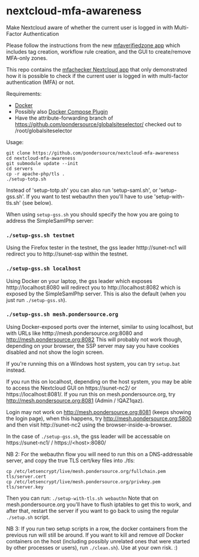 # nextcloud-mfa-awareness
Make Nextcloud aware of whether the current user is logged in with Multi-Factor Authentication

Please follow the instructions from the new [mfaverifiedzone app](https://github.com/pondersource/mfaverifiedzone) which includes
tag creation, workflow rule creation, and the GUI to create/remove MFA-only zones.

This repo contains
the [mfachecker Nextcloud app](./mfachecker) that only demonstrated how it is
possible to check if the current user is logged in with multi-factor authentication (MFA) or not.

Requirements:
* [Docker](https://docs.docker.com/engine/install/)
* Possibly also [Docker Compose Plugin](https://github.com/pondersource/nextcloud-mfa-awareness/issues/5)
* Have the attribute-forwarding branch of https://github.com/pondersource/globalsiteselector/ checked out to /root/globalsiteselector

Usage:
```
git clone https://github.com/pondersource/nextcloud-mfa-awareness
cd nextcloud-mfa-awareness
git submodule update --init
cd servers
cp -r apache-php/tls .
./setup-totp.sh 
```

Instead of 'setup-totp.sh' you can also run 'setup-saml.sh', or 'setup-gss.sh'. If you want to test webauthn then you'll have to use 'setup-with-tls.sh' (see below).

When using `setup-gss.sh` you should specify the how you are going to address the SimpleSamlPhp server:
### `./setup-gss.sh testnet`
Using the Firefox tester in the testnet, the gss leader htttp://sunet-nc1 will redirect you to http://sunet-ssp within
the testnet.
### `./setup-gss.sh localhost`
Using Docker on your laptop, the gss leader which exposes htttp://localhost:8080 will redirect you to
http://localhost:8082 which is exposed by the SimpleSamlPhp server.
This is also the default (when you just run `./setup-gss.sh`).

### `./setup-gss.sh mesh.pondersource.org`
Using Docker-exposed ports over the internet, similar to using localhost, but with URLs like htttp://mesh.pondersource.org:8080 and http://mesh.pondersource.org:8082
This will probably not work though, depending on your browser, the SSP server may say you have cookies disabled and not
show the login screen.

If you're running this on a Windows host system, you can try `setup.bat` instead.

If you run this on localhost, depending on the host system, you may be able to access the Nextcloud GUI on https://sunet-nc2/ or https://localhost:8081/.
If you run this on mesh.pondersource.org, try http://mesh.pondersource.org:8081 (Admin / !QAZ1qaz).

Login may not work on http://mesh.pondersource.org:8081 (keeps showing the login page), when this happens, try
 http://mesh.pondersource.org:5800 and then visit http://sunet-nc2 using the browser-inside-a-browser.

In the case of `./setup-gss.sh`, the gss leader will be accessable on  https://sunet-nc1/ / https://\<host\>:8080/

NB 2: For the webauthn flow you will need to run this on a DNS-addressable server, and copy the true TLS cert/key files into ./tls:
```
cp /etc/letsencrypt/live/mesh.pondersource.org/fullchain.pem tls/server.cert
cp /etc/letsencrypt/live/mesh.pondersource.org/privkey.pem tls/server.key
```
Then you can run: `./setup-with-tls.sh webauthn`
Note that on mesh.pondersource.org you'll have to flush iptables to get this to work, and after that,
restart the server if you want to go back to using the regular `./setup.sh` script.

NB 3: If you run two setup scripts in a row, the docker containers from the previous run will still be around.
If you want to kill and remove *all* Docker containers on the host (including possibly unrelated ones that were started by
other processes or users), run `./clean.sh`). Use at your own risk. :)
